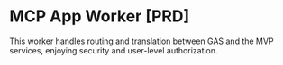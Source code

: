 # MCP App Worker [PRD]

This worker handles routing and translation between GAS and the MVP services, enjoying security and user-level authorization.